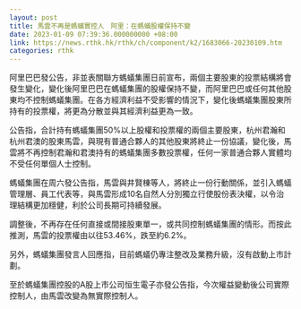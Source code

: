 ```yaml
---
layout: post
title: 馬雲不再是螞蟻實控人　阿里：在螞蟻股權保持不變
date: 2023-01-09 07:39:36.000000000 +08:00
link: https://news.rthk.hk/rthk/ch/component/k2/1683066-20230109.htm
categories: rthk
---
```


阿里巴巴發公告，非並表關聯方螞蟻集團日前宣布，兩個主要股東的投票結構將會發生變化，變化後阿里巴巴在螞蟻集團的股權保持不變，而阿里巴巴或任何其他股東均不控制螞蟻集團。在各方經濟利益不受影響的情況下，變化後螞蟻集團股東所持有的投票權，將更為分散並與其經濟利益更為一致。

公告指，合計持有螞蟻集團50%以上股權和投票權的兩個主要股東，杭州君瀚和杭州君澳的股東馬雲，與現有普通合夥人的其他股東將終止一份協議，變化後，馬雲將不再控制君瀚和君澳持有的螞蟻集團多數投票權，任何一家普通合夥人實體均不受任何單個人士控制。

螞蟻集團在周六發公告指，馬雲與井賢棟等人，將終止一份行動關係，並引入螞蟻管理層、員工代表等，與馬雲形成10名自然人分別獨立行使股份表決權，以令治理結構更加穩健，利於公司長期可持續發展。

調整後，不再存在任何直接或間接股東單一，或共同控制螞蟻集團的情形。而按此推測，馬雲的投票權由以往53.46%，跌至約6.2%。

另外，螞蟻集團發言人回應指，目前螞蟻仍專注整改及業務升級，沒有啟動上市計劃。

至於螞蟻集團控股的A股上市公司恒生電子亦發公告指，今次權益變動後公司實際控制人，由馬雲改變為無實際控制人。
